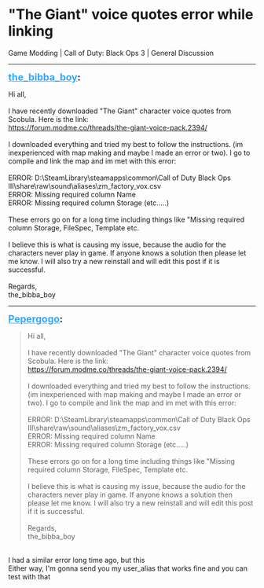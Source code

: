 # "The Giant" voice quotes error while linking
Game Modding | Call of Duty: Black Ops 3 | General Discussion

---
<strong style="font-size: 1.4em;"><span style="text-decoration: underline;text-decoration-color: #34a7f9;"><span style="color:#34a7f9;">the_bibba_boy</span></span>:</strong>

<p>Hi all,<br /><br />I have recently downloaded &quot;The Giant&quot; character voice quotes from Scobula. Here is the link:<br /><a href="https://forum.modme.co/threads/the-giant-voice-pack.2394/">https://forum.modme.co/threads/the-giant-voice-pack.2394/</a><br /><br />I downloaded everything and tried my best to follow the instructions. (im inexperienced with map making and maybe I made an error or two). I go to compile and link the map and im met with this error:<br /><br />ERROR: D:\SteamLibrary\steamapps\common\Call of Duty Black Ops III\share\raw\sound\aliases\zm_factory_vox.csv<br />ERROR: Missing required column Name<br />ERROR: Missing required column Storage (etc.....)<br /><br />These errors go on for a long time including things like &quot;Missing required column Storage, FileSpec, Template etc.<br /><br />I believe this is what is causing my issue, because the audio for the characters never play in game. If anyone knows a solution then please let me know. I will also try a new reinstall and will edit this post if it is successful. <br /><br />Regards,<br />the_bibba_boy</p>

---
<strong style="font-size: 1.4em;"><span style="text-decoration: underline;text-decoration-color: #34a7f9;"><span style="color:#34a7f9;">Pepergogo</span></span>:</strong>

<p><blockquote>Hi all,<br /><br />I have recently downloaded &quot;The Giant&quot; character voice quotes from Scobula. Here is the link:<br /><a href="https://forum.modme.co/threads/the-giant-voice-pack.2394/">https://forum.modme.co/threads/the-giant-voice-pack.2394/</a><br /><br />I downloaded everything and tried my best to follow the instructions. (im inexperienced with map making and maybe I made an error or two). I go to compile and link the map and im met with this error:<br /><br />ERROR: D:\SteamLibrary\steamapps\common\Call of Duty Black Ops III\share\raw\sound\aliases\zm_factory_vox.csv<br />ERROR: Missing required column Name<br />ERROR: Missing required column Storage (etc.....)<br /><br />These errors go on for a long time including things like &quot;Missing required column Storage, FileSpec, Template etc.<br /><br />I believe this is what is causing my issue, because the audio for the characters never play in game. If anyone knows a solution then please let me know. I will also try a new reinstall and will edit this post if it is successful.<br /><br />Regards,<br />the_bibba_boy<br /></blockquote><br />I had a similar error long time ago, but this<br />Either way, I&#39;m gonna send you my user_alias that works fine and you can test with that</p>
